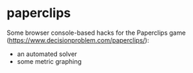# paperclips

Some browser console-based hacks for the Paperclips game (https://www.decisionproblem.com/paperclips/): 

- an automated  solver 
- some metric graphing
